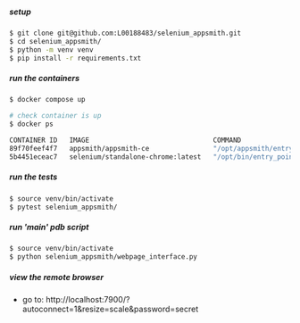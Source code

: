 
##### setup
```bash
$ git clone git@github.com:L00188483/selenium_appsmith.git 
$ cd selenium_appsmith/
$ python -m venv venv
$ pip install -r requirements.txt
```


##### run the containers
```bash
$ docker compose up

# check container is up
$ docker ps

CONTAINER ID   IMAGE                               COMMAND                  CREATED          STATUS                    PORTS                                                                                                          NAMES
89f70feef4f7   appsmith/appsmith-ce                "/opt/appsmith/entry…"   16 minutes ago   Up 16 minutes (healthy)   0.0.0.0:8080->80/tcp, [::]:8080->80/tcp, 0.0.0.0:4431->443/tcp, [::]:4431->443/tcp                             appsmith
5b4451eceac7   selenium/standalone-chrome:latest   "/opt/bin/entry_poin…"   43 minutes ago   Up 16 minutes             0.0.0.0:4444->4444/tcp, [::]:4444->4444/tcp, 5900/tcp, 0.0.0.0:7900->7900/tcp, [::]:7900->7900/tcp, 9000/tcp   selenium_chrome
```

##### run the tests
```bash
$ source venv/bin/activate
$ pytest selenium_appsmith/
```

##### run 'main' pdb script
```bash
$ source venv/bin/activate
$ python selenium_appsmith/webpage_interface.py
```


##### view the remote browser
* go to: http://localhost:7900/?autoconnect=1&resize=scale&password=secret
